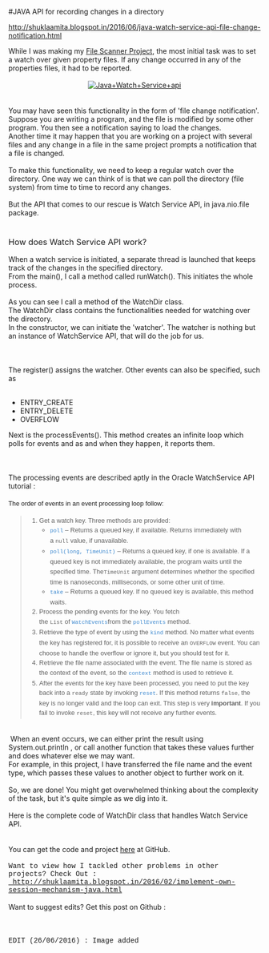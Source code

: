 #JAVA API for recording changes in a directory

http://shuklaamita.blogspot.in/2016/06/java-watch-service-api-file-change-notification.html

<div dir="ltr" style="text-align: left;" trbidi="on">
While I was making my <a href="https://github.com/amita-shukla/file-scanner" target="_blank">File Scanner Project</a>, the most initial task was to set a watch over given property files. If any change occurred in any of the properties files, it had to be reported.<br />
<br />
<div class="separator" style="clear: both; text-align: center;">
<a href="https://1.bp.blogspot.com/-N5Lm08r-JlE/V2_r17fYbtI/AAAAAAAABNU/j_RBqo0FrUcmwsKKgRsuz65Eqg6QdytXQCLcB/s1600/JAVA_%2Bwatch_service_api.jpg" imageanchor="1" style="margin-left: 1em; margin-right: 1em;"><img alt="Java+Watch+Service+api" border="0" src="https://1.bp.blogspot.com/-N5Lm08r-JlE/V2_r17fYbtI/AAAAAAAABNU/j_RBqo0FrUcmwsKKgRsuz65Eqg6QdytXQCLcB/s1600/JAVA_%2Bwatch_service_api.jpg" title="" /></a></div>
<br />
<br />
You may have seen this functionality in the form of 'file change notification'. Suppose you are writing a program, and the file is modified by some other program. You then see a notification saying to load the changes.<br />
Another time it may happen that you are working on a project with several files and any change in a file in the same project prompts a notification that a file is changed.<br />
<br />
To make this functionality, we need to keep a regular watch over the directory. One way we can think of is that we can poll the directory (file system) from time to time to record any changes.<br />
<br />
But the API that comes to our rescue is Watch Service API, in java.nio.file package.<br />
<br />
<h3 style="text-align: left;">
<span style="font-weight: normal;">How does Watch Service API work?</span></h3>
<div>
<span style="font-weight: normal;">When a watch service is initiated, a separate thread is launched that keeps track of the changes in the specified directory.</span></div>
<div>
From the main(), I call a method called runWatch(). This initiates the whole process.</div>
<div>
<br /></div>
<div>
</div>
<div>
As you can see I call a method of the WatchDir class.<br />
The WatchDir class contains the functionalities needed for watching over the directory.<br />
In the constructor, we can initiate the 'watcher'. The watcher is nothing but an instance of WatchService API, that will do the job for us.<br />
<br />
<br />
</div>
<div>
<br />
The register() assigns the watcher. Other events can also be specified, such as<br />
<br />
<ul style="text-align: left;">
<li>ENTRY_CREATE</li>
<li>ENTRY_DELETE</li>
<li>OVERFLOW</li>
</ul>
<div>
Next is the processEvents(). This method creates an infinite loop which polls for events and as and when they happen, it reports them.</div>
<div>
<br />
</div>
<div>
<br /></div>
<div>
<br /></div>
<div>
The processing events are described aptly in the Oracle WatchService API tutorial :&nbsp;</div>
<br />
<div style="font-family: Arial, Helvetica, sans-serif; font-size: 12.8px; line-height: 19.2px;">
The order of events in an event processing loop follow:</div>
<blockquote class="tr_bq">
<ol style="font-family: Arial, Helvetica, sans-serif; font-size: 12.8px; line-height: 19.2px;">
<li>Get a watch key. Three methods are provided:<ul>
<li><a class="APILink" href="https://docs.oracle.com/javase/8/docs/api/java/nio/file/WatchService.html#poll--" style="color: #3a87cf; cursor: pointer; text-decoration: none;" target="_blank"><code style="font-family: Monaco, Courier, 'Courier New';">poll</code></a>&nbsp;– Returns a queued key, if available. Returns immediately with a&nbsp;<code style="font-family: Monaco, Courier, 'Courier New';">null</code>&nbsp;value, if unavailable.</li>
<li><a class="APILink" href="https://docs.oracle.com/javase/8/docs/api/java/nio/file/WatchService.html#poll-long-java.util.concurrent.TimeUnit-" style="color: #3a87cf; cursor: pointer; text-decoration: none;" target="_blank"><code style="font-family: Monaco, Courier, 'Courier New';">poll(long, TimeUnit)</code></a>&nbsp;– Returns a queued key, if one is available. If a queued key is not immediately available, the program waits until the specified time. The<code style="font-family: Monaco, Courier, 'Courier New';">TimeUnit</code>&nbsp;argument determines whether the specified time is nanoseconds, milliseconds, or some other unit of time.</li>
<li><a class="APILink" href="https://docs.oracle.com/javase/8/docs/api/java/nio/file/WatchService.html#take--" style="color: #3a87cf; cursor: pointer; text-decoration: none;" target="_blank"><code style="font-family: Monaco, Courier, 'Courier New';">take</code></a>&nbsp;– Returns a queued key. If no queued key is available, this method waits.</li>
</ul>
</li>
<li>Process the pending events for the key. You fetch the&nbsp;<code style="font-family: Monaco, Courier, 'Courier New';">List</code>&nbsp;of&nbsp;<a class="APILink" href="https://docs.oracle.com/javase/8/docs/api/java/nio/file/WatchEvent.html" style="color: #3a87cf; cursor: pointer; text-decoration: none;" target="_blank"><code style="font-family: Monaco, Courier, 'Courier New';">WatchEvents</code></a>from the&nbsp;<a class="APILink" href="https://docs.oracle.com/javase/8/docs/api/java/nio/file/WatchKey.html#pollEvents--" style="color: #3a87cf; cursor: pointer; text-decoration: none;" target="_blank"><code style="font-family: Monaco, Courier, 'Courier New';">pollEvents</code></a>&nbsp;method.</li>
<li>Retrieve the type of event by using the&nbsp;<a class="APILink" href="https://docs.oracle.com/javase/8/docs/api/java/nio/file/WatchEvent.html#kind--" style="color: #3a87cf; cursor: pointer; text-decoration: none;" target="_blank"><code style="font-family: Monaco, Courier, 'Courier New';">kind</code></a>&nbsp;method. No matter what events the key has registered for, it is possible to receive an&nbsp;<code style="font-family: Monaco, Courier, 'Courier New';">OVERFLOW</code>&nbsp;event. You can choose to handle the overflow or ignore it, but you should test for it.</li>
<li>Retrieve the file name associated with the event. The file name is stored as the context of the event, so the&nbsp;<a class="APILink" href="https://docs.oracle.com/javase/8/docs/api/java/nio/file/WatchEvent.html#context--" style="color: #3a87cf; cursor: pointer; text-decoration: none;" target="_blank"><code style="font-family: Monaco, Courier, 'Courier New';">context</code></a>&nbsp;method is used to retrieve it.</li>
<li>After the events for the key have been processed, you need to put the key back into a&nbsp;<code style="font-family: Monaco, Courier, 'Courier New';">ready</code>&nbsp;state by invoking&nbsp;<a class="APILink" href="https://docs.oracle.com/javase/8/docs/api/java/nio/file/WatchEvent.html#reset--" style="color: #3a87cf; cursor: pointer; text-decoration: none;" target="_blank"><code style="font-family: Monaco, Courier, 'Courier New';">reset</code></a>. If this method returns&nbsp;<code style="font-family: Monaco, Courier, 'Courier New';">false</code>, the key is no longer valid and the loop can exit. This step is very&nbsp;<strong>important</strong>. If you fail to invoke&nbsp;<code style="font-family: Monaco, Courier, 'Courier New';">reset</code>, this key will not receive any further events.</li>
</ol>
</blockquote>
<br />
&nbsp;When an event occurs, we can either print the result using System.out.println , or call another function that takes these values further and does whatever else we may want.<br />
For example, in this project, I have transferred the file name and the event type, which passes these values to another object to further work on it.<br />
<br />
So, we are done! You might get overwhelmed thinking about the complexity of the task, but it's quite simple as we dig into it.<br />
<br />
Here is the complete code of WatchDir class that handles Watch Service API.<br />
<br />
<br /></div>
<div>
You can get the code and project <a href="https://github.com/amita-shukla/file-scanner/blob/master/src/WatchDir.java">here</a> at GitHub.<br />
<br />
<span style="font-family: Courier New, Courier, monospace;">Want to view how I tackled other problems in other projects? Check Out : <a href="http://shuklaamita.blogspot.in/2016/02/implement-own-session-mechanism-java.html" target="_blank">&nbsp;http://shuklaamita.blogspot.in/2016/02/implement-own-session-mechanism-java.html</a></span><br />
<br />
Want to suggest edits? Get this post on Github :<br />
<br />
<br />
<br />
<span style="font-family: Courier New, Courier, monospace;">EDIT (26/06/2016) : Image added</span></div>
</div>

